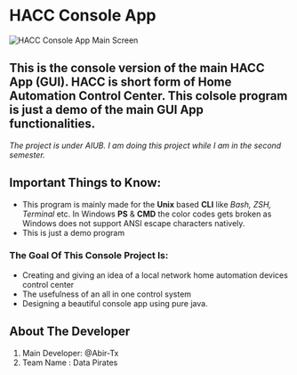#                                           HACC Console App

![HACC Console App Main Screen](https://i.imgur.com/HPYJrda.jpg)

## This is the console version of the main HACC App (GUI). HACC is short form of Home Automation Control Center. This colsole program is just a demo of the main GUI App functionalities.

_The project is under AIUB. I am doing this project while I am in the second semester._


## Important Things to Know:
* This program is mainly made for the **Unix** based **CLI** like *Bash, ZSH, Terminal* etc. In Windows **PS** & **CMD** the color codes gets broken as Windows does not support ANSI escape characters natively.
* This is just a demo program


### The Goal Of This Console Project Is:
* Creating and giving an idea of a local network home automation devices control center
* The usefulness of an all in one control system
* Designing a beautiful console app using pure java.


## About The Developer
1. Main Developer: @Abir-Tx
2. Team Name     : Data Pirates